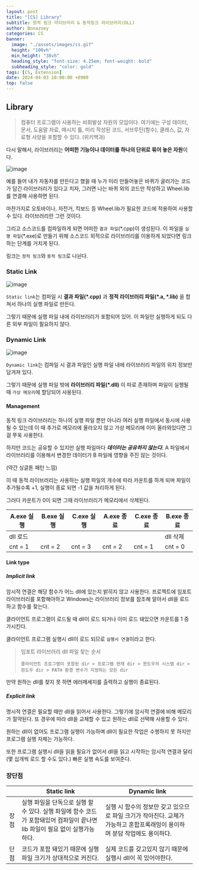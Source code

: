 ```yaml
---
layout: post
title: "[CS] Library"
subtitle: 정적 링크 라이브러리 & 동적링크 라이브러리(DLL)
author: Bonazoey
categories: CS
banner:
  image: "./assets/images/cs.gif"
  height: "100vh"
  min_height: "38vh"
  heading_style: "font-size: 4.25em; font-weight: bold"
  subheading_style: "color: gold"
tags: [CS, Extension]
date: 2024-04-03 10:00:00 +0900
top: false
---
```


## Library

> 컴퓨터 프로그램이 사용하는 비휘발성 자원의 모임이다. 여기에는 구성 데이터, 문서, 도움말 자료, 메시지 틀, 미리 작성된 코드, 서브루틴(함수), 클래스, 값, 자료형 사양을 포함할 수 있다. (위키백과)

다시 말해서, 라이브러리는 **어떠한 기능이나 데이터를 하나의 단위로 묶어 놓은 자원**이다.

![image](https://github.com/bonazoey/bonazoey.github.io/assets/142956374/865d8c1f-0f6f-4e23-abed-121590094ccf)

예를 들어 내가 자동차를 만든다고 했을 때 누가 미리 만들어놓은 바퀴가 굴러가는 코드가 담긴 라이브러리가 있다고 치자, 그러면 나는 바퀴 외의 코드만 작성하고 Wheel.lib를 연결해 사용하면 된다.

마찬가지로 오토바이나, 자전거, 킥보드 등 Wheel.lib가 필요한 코드에 적용하여 사용할 수 있다. 라이브러리란 그런 것이다.

그리고 소스코드를 컴파일하게 되면 어떠한 `결과 파일`(\*.cpp)이 생성된다. 이 파일을 `실행 파일`(\*.exe)로 만들기 위해 소스코드 외적으로 라이브러리를 이용하게 되었다면 링크하는 단계를 거치게 된다.

링크는 `정적 링크`와 `동적 링크`로 나뉜다.

### Static Link

![image](https://github.com/bonazoey/bonazoey.github.io/assets/142956374/a28f4452-f728-4a02-9bd9-f73d130f1fc3)

`Static link`는 컴파일 시 **결과 파일(\*.cpp)** 과 **정적 라이브러리 파일(\*.a, \*.lib)** 을 합쳐서 하나의 실행 파일로 만든다.

그렇기 때문에 실행 파일 내에 라이브러리가 포함되어 있어. 이 파일만 실행하게 되도 다른 외부 파일이 필요하지 않다.

### Dynamic Link

![image](https://github.com/bonazoey/bonazoey.github.io/assets/142956374/43a2370c-43e6-4bbd-9528-25368ea74687)

`Dynamic link`는 컴파일 시 결과 파일인 실행 파일 내에 라이브러리 파일의 위치 정보만 담겨져 있다.

그렇기 때문에 실행 파일 밖에 **라이브러리 파일(\*.dll)** 이 따로 존재하며 파일이 실행될 때 `가상 메모리`에 할당되어 사용된다.

#### Management

동적 링크 라이브러리는 하나의 실행 파일 뿐만 아니라 여러 실행 파일에서 동시에 사용될 수 있는데 이 때 추가로 메모리에 올라오지 않고 가상 메모리에 이미 올라와있다면 그걸 쭈욱 사용한다.

하지만 코드는 공유할 수 있지만 실행 파일마다 ***데이터는 공유하지 않는다.*** A 파일에서 라이브러리를 이용해서 변경한 데이터가 B 파일에 영향을 주진 않는 것이다.

(약간 싱글톤 패턴 느낌)

이 때 동적 라이브러리는 사용하는 실행 파일의 개수에 따라 카운트를 하게 되며 파일이 추가될수록 +1, 실행이 종료 되면 -1 값을 처리하게 된다.

그러다 카운트가 0이 되면 그때 라이브러리가 메모리에서 삭제된다.

| A.exe 실행 | B.exe 실행 | C.exe 실행 | A.exe 종료 | C.exe 종료 | B.exe 종료 |
| --- | --- | --- | --- | --- | --- |
| dll 로드 ||||| dll 삭제 |
| cnt = 1 | cnt = 2 | cnt = 3 | cnt = 2 | cnt = 1 | cnt = 0 |

#### Link type

##### Implicit link

암시적 연결은 해당 함수가 어느 dll에 있는지 밝히지 않고 사용한다. 프로젝트에 임포트 라이브러리를 포함해야하고 Windows는 라이브러리 정보를 참조해 알아서 dll을 로드하고 함수를 찾는다.

클라이언트 프로그램이 로드될 때 dll이 로드 되거나 이미 로드 돼있으면 카운트를 1 증가시킨다.

클라이언트 프로그램 실행시 dll이 로드 되므로 `실행시 연결`이라고 한다.

> 임포트 라이브러리 dll 파일 찾는 순서
> 
> `클라이언트 프로그램이 포함된 dir > 프로그램 현재 dir > 윈도우의 시스템 dir > 윈도우 dir > PATH 환경 변수가 지정하는 모든 dir`

만약 원하는 dll를 찾지 못 하면 에러메세지를 출력하고 실행이 종료된다.

##### Explicit link

명시적 연결은 필요할 때만 dll을 읽어서 사용한다. 그렇기에 암시적 연결에 비해 메모리가 절약된다. 또 경우에 따라 dll을 교체할 수 있고 원하는 dll로 선택해 사용할 수 있다.

원하는 dll이 없어도 프로그램 실행이 가능하며 dll이 필요한 작업은 수행하지 못 하지만 프로그램 실행 자체는 가능하다.

또한 프로그램 실행시 dll을 읽을 필요가 없어서 dll을 읽고 시작하는 암시적 연결과 달리(몇 십개씩 로드 할 수도 있다.) 빠른 실행 속도를 보여준다.

### 장단점

|| Static link | Dynamic link |
| --- | --- | --- |
| 장점 | 실행 파일을 단독으로 실행 할 수 있다. 실행 파일에 함수 코드가 포함돼있어 컴파일이 끝나면 lib 파일이 필요 없이 실행가능하다. | 실행 시 함수의 정보만 갖고 있으므로 파일 크기가 작아진다. 교체가 가능하고 혼합프록래밍이 용이하며 분담 작업에도 용이하다. |
| 단점 | 코드가 포함 돼있기 때문에 실행 파일 크기가 상대적으로 커진다. | 실제 코드를 갖고있지 않기 때문에 실행시 dll이 꼭 있어야한다. |
